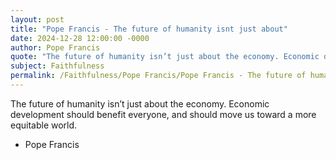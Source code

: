 ```yaml
---
layout: post
title: "Pope Francis - The future of humanity isnt just about"
date: 2024-12-28 12:00:00 -0000
author: Pope Francis
quote: "The future of humanity isn’t just about the economy. Economic development should benefit everyone, and should move us toward a more equitable world."
subject: Faithfulness
permalink: /Faithfulness/Pope Francis/Pope Francis - The future of humanity isnt just about
---
```


The future of humanity isn’t just about the economy. Economic development should benefit everyone, and should move us toward a more equitable world.

- Pope Francis

